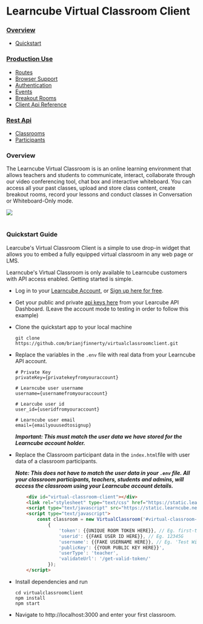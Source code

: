 # Learncube Virtual Classroom Client

### [Overview](README.md)
  * [Quickstart](README.md#quickstart)

### [Production Use](PRODUCTION.md)
  * [Routes](PRODUCTION.md#routes)
  * [Browser Support](PRODUCTION.md#browser)
  * [Authentication](PRODUCTION.md#authentication)
  * [Events](PRODUCTION.md#events)
  * [Breakout Rooms](PRODUCTION.md#breakout-rooms)
  * [Client Api Reference](PRODUCTION.md#api-reference)

### [Rest Api](RESTAPI.md)
  * [Classrooms](RESTAPI.md#classrooms)
  * [Participants](RESTAPI.md#participants)

### Overview
The Learncube Virtual Classroom is is an online learning environment that allows teachers and students to communicate, interact, collaborate through our video conferencing tool, chat box and interactive whiteboard. You can access all your past classes, upload and store class content, create breakout rooms, record your lessons and conduct classes in Conversation or Whiteboard-Only mode. 

<img src="https://www.learncube.com/images/blog_images/LearnCube-Update-July-2019.png">

<br/>
<br/>

### Quickstart Guide 

Learcube's Virtual Classroom Client is a simple to use drop-in widget that allows you to embed a fully equipped virtual classroom in any web page or LMS.

Learncube's Virtual Classroom is only available to Learncube customers with API access enabled. Getting started is simple. 

- Log in to your [Learncube Account](https://app.learncube.com/), or [Sign up here for free](https://app.learncube.com/app/create/).
- Get your public and private [api keys here](https://app.learncube.com/app/dashboard/#api) from your Learcube API Dashboard. (Leave the account mode to testing in order to follow this example)
- Clone the quickstart app to your local machine

  ```shell 
  git clone https://github.com/brianjfinnerty/virtualclassroomclient.git
  ```

- Replace the variables in the `.env` file with real data from your Learncube API account.
  ```
  # Private Key
  privateKey={privatekeyfromyouraccount}

  # Learncube user username
  username={usernamefromyouraccount}

  # Learcube user id
  user_id={useridfromyouraccount}

  # Learncube user email
  email={emailyouusedtosignup}
  ```
  ***Important: This must match the user data we have stored for the Learncube account holder.***

- Replace the Classroom participant data in the `index.html`file with user data of a classroom participants. 

  ***Note: This does not have to match the user data in your `.env` file. All your classroom participants, teachers, students and admins, will access the classroom using your Learncube account details.***
  ```html
      <div id="virtual-classroom-client"></div>
      <link rel="stylesheet" type="text/css" href="https://static.learncube.net/client/virtualclassroom.api.0.1.4.css">
      <script type="text/javascript" src="https://static.learncube.net/client/virtualclassroom.api.0.1.4.js"></script>
      <script type="text/javascript">
          const classroom = new VirtualClassroom('#virtual-classroom-client',
              {
                  'token': {{UNIQUE ROOM TOKEN HERE}}, // Eg. first-test-room-token
                  'userid': {{FAKE USER ID HERE}}, // Eg. 12345G
                  'username': {{FAKE USERNAME HERE}}, // Eg. 'Test Widget Teacher',
                  'publicKey': {{YOUR PUBLIC KEY HERE}}',
                  'userType': 'teacher',
                  'validateUrl': '/get-valid-token/'
              });
      </script>
  ```

- Install dependencies and run 
  ```shell
  cd virtualclassroomclient
  npm install
  npm start
  ```

- Navigate to http://localhost:3000 and enter your first classroom.

<br/>
<br/>




